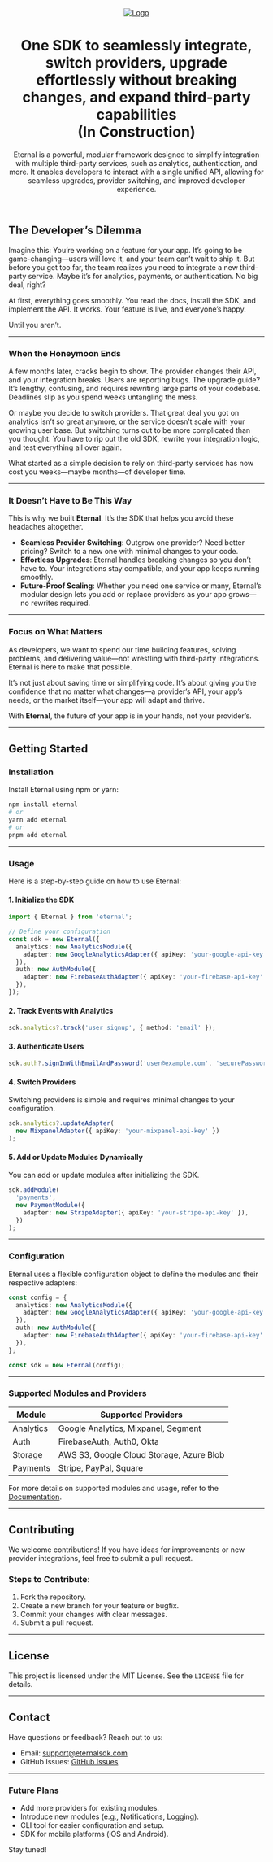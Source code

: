 <div align="center">
  <a href="">
    <img src="https://github.com/dvir-daniel/eternal/blob/main/media/cover.png" alt="Logo">
  </a>

<br />

<h1>One SDK to seamlessly integrate, switch providers, upgrade effortlessly without breaking changes, and expand third-party capabilities <br />(In Construction)</h1>


Eternal is a powerful, modular framework designed to simplify integration with multiple third-party services, such as analytics, authentication, and more. It enables developers to interact with a single unified API, allowing for seamless upgrades, provider switching, and improved developer experience.

</div>

<br />

## **The Developer’s Dilemma**

Imagine this: You’re working on a feature for your app. It’s going to be game-changing—users will love it, and your team can’t wait to ship it. But before you get too far, the team realizes you need to integrate a new third-party service. Maybe it’s for analytics, payments, or authentication. No big deal, right?

At first, everything goes smoothly. You read the docs, install the SDK, and implement the API. It works. Your feature is live, and everyone’s happy.

Until you aren’t.

---

### **When the Honeymoon Ends**
A few months later, cracks begin to show. The provider changes their API, and your integration breaks. Users are reporting bugs. The upgrade guide? It’s lengthy, confusing, and requires rewriting large parts of your codebase. Deadlines slip as you spend weeks untangling the mess.

Or maybe you decide to switch providers. That great deal you got on analytics isn’t so great anymore, or the service doesn’t scale with your growing user base. But switching turns out to be more complicated than you thought. You have to rip out the old SDK, rewrite your integration logic, and test everything all over again.

What started as a simple decision to rely on third-party services has now cost you weeks—maybe months—of developer time. 

---

### **It Doesn’t Have to Be This Way**
This is why we built **Eternal**. It’s the SDK that helps you avoid these headaches altogether.

- **Seamless Provider Switching**: Outgrow one provider? Need better pricing? Switch to a new one with minimal changes to your code.
- **Effortless Upgrades**: Eternal handles breaking changes so you don’t have to. Your integrations stay compatible, and your app keeps running smoothly.
- **Future-Proof Scaling**: Whether you need one service or many, Eternal’s modular design lets you add or replace providers as your app grows—no rewrites required.

---

### **Focus on What Matters**
As developers, we want to spend our time building features, solving problems, and delivering value—not wrestling with third-party integrations. Eternal is here to make that possible. 

It’s not just about saving time or simplifying code. It’s about giving you the confidence that no matter what changes—a provider’s API, your app’s needs, or the market itself—your app will adapt and thrive.

With **Eternal**, the future of your app is in your hands, not your provider’s.


---



## **Getting Started**

### **Installation**

Install Eternal using npm or yarn:

```bash
npm install eternal
# or
yarn add eternal
# or
pnpm add eternal
```

---

### **Usage**

Here is a step-by-step guide on how to use Eternal:

#### **1. Initialize the SDK**

```typescript
import { Eternal } from 'eternal';

// Define your configuration
const sdk = new Eternal({
  analytics: new AnalyticsModule({
    adapter: new GoogleAnalyticsAdapter({ apiKey: 'your-google-api-key' }),
  }),
  auth: new AuthModule({
    adapter: new FirebaseAuthAdapter({ apiKey: 'your-firebase-api-key' }),
  }),
});
```

#### **2. Track Events with Analytics**

```typescript
sdk.analytics?.track('user_signup', { method: 'email' });
```

#### **3. Authenticate Users**

```typescript
sdk.auth?.signInWithEmailAndPassword('user@example.com', 'securePassword');
```

#### **4. Switch Providers**

Switching providers is simple and requires minimal changes to your configuration.

```typescript
sdk.analytics?.updateAdapter(
  new MixpanelAdapter({ apiKey: 'your-mixpanel-api-key' })
);
```

#### **5. Add or Update Modules Dynamically**

You can add or update modules after initializing the SDK.

```typescript
sdk.addModule(
  'payments',
  new PaymentModule({
    adapter: new StripeAdapter({ apiKey: 'your-stripe-api-key' }),
  })
);
```

---

### **Configuration**

Eternal uses a flexible configuration object to define the modules and their respective adapters:

```typescript
const config = {
  analytics: new AnalyticsModule({
    adapter: new GoogleAnalyticsAdapter({ apiKey: 'your-google-api-key' }),
  }),
  auth: new AuthModule({
    adapter: new FirebaseAuthAdapter({ apiKey: 'your-firebase-api-key' }),
  }),
};

const sdk = new Eternal(config);
```

---

### **Supported Modules and Providers**

| Module      | Supported Providers                         |
|-------------|---------------------------------------------|
| Analytics   | Google Analytics, Mixpanel, Segment         |
| Auth        | FirebaseAuth, Auth0, Okta                   |
| Storage     | AWS S3, Google Cloud Storage, Azure Blob    |
| Payments    | Stripe, PayPal, Square                      |

For more details on supported modules and usage, refer to the [Documentation](#).


---

## **Contributing**

We welcome contributions! If you have ideas for improvements or new provider integrations, feel free to submit a pull request.

### Steps to Contribute:
1. Fork the repository.
2. Create a new branch for your feature or bugfix.
3. Commit your changes with clear messages.
4. Submit a pull request.

---

## **License**

This project is licensed under the MIT License. See the `LICENSE` file for details.

---

## **Contact**

Have questions or feedback? Reach out to us:
- Email: support@eternalsdk.com
- GitHub Issues: [GitHub Issues](https://github.com/your-repo/eternal/issues)

---

### **Future Plans**

- Add more providers for existing modules.
- Introduce new modules (e.g., Notifications, Logging).
- CLI tool for easier configuration and setup.
- SDK for mobile platforms (iOS and Android).

Stay tuned!

